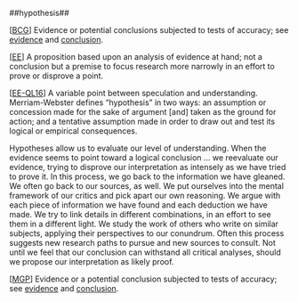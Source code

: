 ##hypothesis##

\[[BCG](SOURCES.md#BCG)\] Evidence or potential conclusions subjected to tests of accuracy; see [evidence](evidence.md) and [conclusion](conclusion.md).

\[[EE](SOURCES.md#EE)\]  A proposition based upon an analysis of evidence at hand; not a conclusion but a premise to focus research more narrowly in an effort to prove or disprove a point.

\[[EE-QL16](SOURCES.md#EE-QL16)\] A variable point between speculation and understanding. Merriam-Webster defines “hypothesis” in two ways: an assumption or concession made for the sake of argument [and] taken as the ground for action; and a tentative assumption made in order to draw out and test its logical or empirical consequences. 

Hypotheses allow us to evaluate our level of understanding. When the evidence seems to point toward a logical conclusion ... we reevaluate our evidence, trying to disprove our interpretation as intensely as we have tried to prove it. In this process, we go back to the information we have gleaned. We often go back to our sources, as well. We put ourselves into the mental framework of our critics and pick apart our own reasoning. We argue with each piece of information we have found and each deduction we have made. We try to link details in different combinations, in an effort to see them in a different light. We study the work of others who write on similar subjects, applying their perspectives to our conundrum. Often this process suggests new research paths to pursue and new sources to consult. Not until we feel that our conclusion can withstand all critical analyses, should we propose our interpretation as likely proof.

\[[MGP](SOURCES.md#MGP)\] Evidence or a potential conclusion subjected to tests of accuracy; see [evidence](evidence.md) and [conclusion](conclusion.md).
